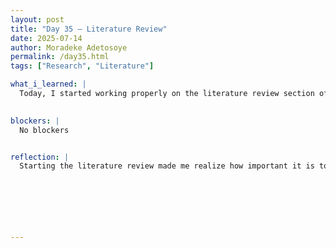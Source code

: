 ```yaml
---
layout: post
title: "Day 35 – Literature Review"
date: 2025-07-14
author: Moradeke Adetosoye
permalink: /day35.html
tags: ["Research", "Literature"]

what_i_learned: |
  Today, I started working properly on the literature review section of our research paper. I focused on reviewing the sources we’ve gathered so far and began organizing them into themes that connect to our project goals. Later in the day, we had a meeting with our faculty mentor, where he shared some helpful resources we can use to build out the film and video section of our dataset. The suggestions gave us more direction on how to move forward with that part of the project.

  
blockers: |
  No blockers


reflection: |
  Starting the literature review made me realize how important it is to clearly link our sources to the purpose of our project. It’s not just about finding articles—it’s about showing how each one supports our research focus. Organizing the information into themes helped me see the bigger picture. The meeting with our faculty mentor was also really helpful. The new resources he shared for the film and video dataset gave us a clearer path forward and made me feel more confident about the direction we’re taking.






  
---
```


